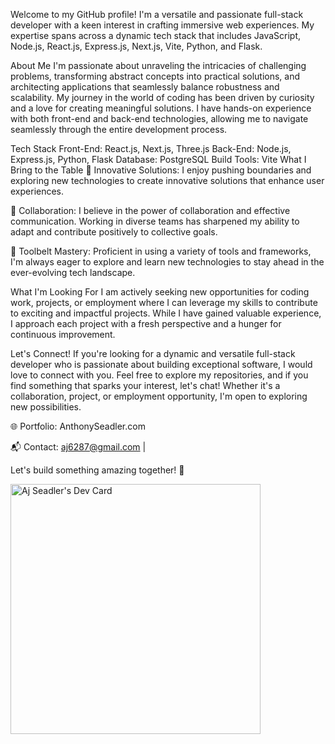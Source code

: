  Welcome to my GitHub profile! I'm a versatile and passionate full-stack developer with a keen interest in crafting immersive web experiences. My expertise spans across a dynamic tech stack that includes JavaScript, Node.js, React.js, Express.js, Next.js, Vite, Python, and Flask.

About Me
I'm passionate about unraveling the intricacies of challenging problems, transforming abstract concepts into practical solutions, and architecting applications that seamlessly balance robustness and scalability. My journey in the world of coding has been driven by curiosity and a love for creating meaningful solutions. I have hands-on experience with both front-end and back-end technologies, allowing me to navigate seamlessly through the entire development process.

Tech Stack
Front-End: React.js, Next.js, Three.js
Back-End: Node.js, Express.js, Python, Flask
Database: PostgreSQL
Build Tools: Vite
What I Bring to the Table
🚀 Innovative Solutions: I enjoy pushing boundaries and exploring new technologies to create innovative solutions that enhance user experiences.

🤝 Collaboration: I believe in the power of collaboration and effective communication. Working in diverse teams has sharpened my ability to adapt and contribute positively to collective goals.

🧰 Toolbelt Mastery: Proficient in using a variety of tools and frameworks, I'm always eager to explore and learn new technologies to stay ahead in the ever-evolving tech landscape.

What I'm Looking For
I am actively seeking new opportunities for coding work, projects, or employment where I can leverage my skills to contribute to exciting and impactful projects. While I have gained valuable experience, I approach each project with a fresh perspective and a hunger for continuous improvement.

Let's Connect!
If you're looking for a dynamic and versatile full-stack developer who is passionate about building exceptional software, I would love to connect with you. Feel free to explore my repositories, and if you find something that sparks your interest, let's chat! Whether it's a collaboration, project, or employment opportunity, I'm open to exploring new possibilities.

🌐 Portfolio: AnthonySeadler.com

📬 Contact: aj6287@gmail.com | 

Let's build something amazing together! 🚀

<a href="https://app.daily.dev/ajseadler"><img src="https://api.daily.dev/devcards/54fc0e9b681c4c54a57043ef55ea1999.png?r=7b1" width="400" alt="Aj Seadler's Dev Card"/></a>
<!--
**ajSeadler/ajSeadler** is a ✨ _special_ ✨ repository because its `README.md` (this file) appears on your GitHub profile.

Here are some ideas to get you started:

- 🔭 I’m currently working on ...
- 🌱 I’m currently learning ...
- 👯 I’m looking to collaborate on ...
- 🤔 I’m looking for help with ...
- 💬 Ask me about ...
- 📫 How to reach me: ...
- 😄 Pronouns: ...
- ⚡ Fun fact: ...
-->
